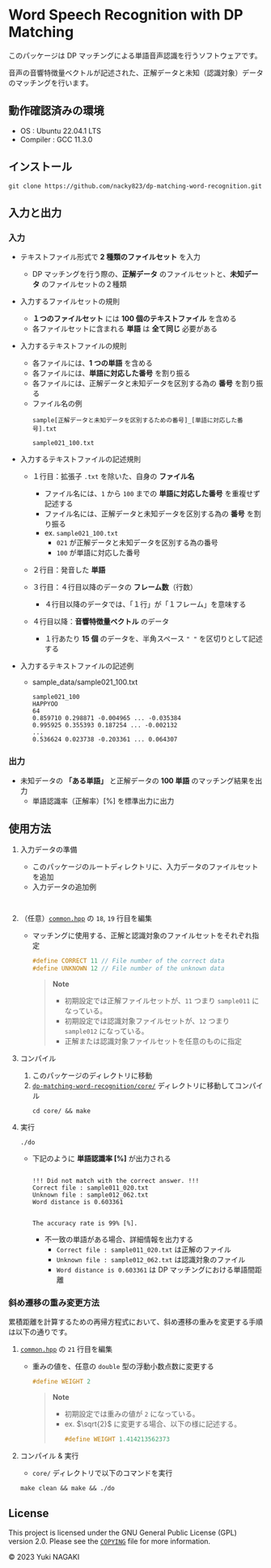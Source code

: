 # Word Speech Recognition with DP Matching

このパッケージは DP マッチングによる単語音声認識を行うソフトウェアです。

音声の音響特徴量ベクトルが記述された、正解データと未知（認識対象）データのマッチングを行います。

## 動作確認済みの環境

+ OS : Ubuntu 22.04.1 LTS
+ Compiler : GCC 11.3.0

## インストール

```
git clone https://github.com/nacky823/dp-matching-word-recognition.git
```

## 入力と出力

### 入力
+ テキストファイル形式で **2 種類のファイルセット** を入力

    + DP マッチングを行う際の、**正解データ** のファイルセットと、**未知データ** のファイルセットの２種類

+ 入力するファイルセットの規則

    + **１つのファイルセット** には **100 個のテキストファイル** を含める
    + 各ファイルセットに含まれる **単語** は **全て同じ** 必要がある

+ 入力するテキストファイルの規則

    + 各ファイルには、**1 つの単語** を含める
    + 各ファイルには、**単語に対応した番号** を割り振る
    + 各ファイルには、正解データと未知データを区別する為の **番号** を割り振る
    + ファイル名の例
        ```
        sample[正解データと未知データを区別するための番号]_[単語に対応した番号].txt
        ```
        ```
        sample021_100.txt
        ```

+ 入力するテキストファイルの記述規則

    + １行目：拡張子 `.txt` を除いた、自身の **ファイル名**

        + ファイル名には、`1` から `100` までの **単語に対応した番号** を重複せず記述する
        + ファイル名には、正解データと未知データを区別する為の **番号** を割り振る
        + ex. `sample021_100.txt`
            + `021` が正解データと未知データを区別する為の番号
            + `100` が単語に対応した番号

    + ２行目：発音した **単語**

    + ３行目：４行目以降のデータの **フレーム数**（行数）

        + ４行目以降のデータでは、「１行」が「１フレーム」を意味する

    + ４行目以降：**音響特徴量ベクトル** のデータ

        + １行あたり **15 個** のデータを、半角スペース `" "` を区切りとして記述する

+ 入力するテキストファイルの記述例

    + sample_data/sample021_100.txt
        ```
        sample021_100
        HAPPYOO
        64
        0.859710 0.298871 -0.004965 ... -0.035384 
        0.995925 0.355393 0.187254 ... -0.002132 
        ...
        0.536624 0.023738 -0.203361 ... 0.064307 
        ```

### 出力
+ 未知データの **「ある単語」** と正解データの **100 単語** のマッチング結果を出力
    + 単語認識率（正解率）[%] を標準出力に出力

## 使用方法

1. 入力データの準備
    + このパッケージのルートディレクトリに、入力データのファイルセットを追加
    + 入力データの追加例
        ```


1. （任意）[`common.hpp`](https://github.com/nacky823/dp-matching-word-recognition/blob/21ca44049b26923f9da6329d8207242a2023943c/core/common.hpp#L18C1-L19C54) の `18`, `19` 行目を編集
    + マッチングに使用する、正解と認識対象のファイルセットをそれぞれ指定
        ```c++
        #define CORRECT 11 // File number of the correct data
        #define UNKNOWN 12 // File number of the unknown data
        ```
        > **Note**
        > + 初期設定では正解ファイルセットが、`11` つまり `sample011` になっている。
        > + 初期設定では認識対象ファイルセットが、`12` つまり `sample012` になっている。
        > + 正解または認識対象ファイルセットを任意のものに指定

1. コンパイル
    1. このパッケージのディレクトリに移動
    1. [`dp-matching-word-recognition/core/`](https://github.com/nacky823/dp-matching-word-recognition/tree/master/core) ディレクトリに移動してコンパイル
        ```
        cd core/ && make
        ```

1. 実行
    ```
    ./do
    ```
    + 下記のように **単語認識率 [%]** が出力される
        ```
        
        !!! Did not match with the correct answer. !!!
        Correct file : sample011_020.txt
        Unknown file : sample012_062.txt
        Word distance is 0.603361
        
        
        The accuracy rate is 99% [%].
        ```
        + 不一致の単語がある場合、詳細情報を出力する
            + `Correct file : sample011_020.txt` は正解のファイル
            + `Unknown file : sample012_062.txt` は認識対象のファイル
            + `Word distance is 0.603361` は DP マッチングにおける単語間距離

### 斜め遷移の重み変更方法

累積距離を計算するための再帰方程式において、斜め遷移の重みを変更する手順は以下の通りです。

1. [`common.hpp`](https://github.com/nacky823/dp-matching-word-recognition/blob/cb6c0397860a4f31eb237090836015804eec90a5/core/common.hpp#L21C1-L21C17) の `21` 行目を編集
    + 重みの値を、任意の `double` 型の浮動小数点数に変更する
        ```c++
        #define WEIGHT 2
        ```
        > **Note**
        > + 初期設定では重みの値が `2` になっている。
        > + ex. $\sqrt{2}$ に変更する場合、以下の様に記述する。
        >     ```c++
        >     #define WEIGHT 1.414213562373
        >     ```

1. コンパイル & 実行
    + `core/` ディレクトリで以下のコマンドを実行
    ```
    make clean && make && ./do
    ```

## License

This project is licensed under the GNU General Public License (GPL) version 2.0. 
Please see the [`COPYING`](https://github.com/nacky823/dp-matching-word-recognition/blob/master/COPYING) file for more information.

© 2023 Yuki NAGAKI